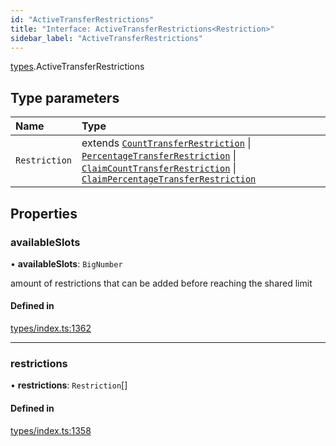 ```yaml
---
id: "ActiveTransferRestrictions"
title: "Interface: ActiveTransferRestrictions<Restriction>"
sidebar_label: "ActiveTransferRestrictions"
---
```


[types](../../../modules/Types/Types.md).ActiveTransferRestrictions

## Type parameters

| Name | Type |
| :------ | :------ |
| `Restriction` | extends [`CountTransferRestriction`](../CountTransferRestriction/CountTransferRestriction.md) \| [`PercentageTransferRestriction`](../PercentageTransferRestriction/PercentageTransferRestriction.md) \| [`ClaimCountTransferRestriction`](../ClaimCountTransferRestriction/ClaimCountTransferRestriction.md) \| [`ClaimPercentageTransferRestriction`](../ClaimPercentageTransferRestriction/ClaimPercentageTransferRestriction.md) |

## Properties

### availableSlots

• **availableSlots**: `BigNumber`

amount of restrictions that can be added before reaching the shared limit

#### Defined in

[types/index.ts:1362](https://github.com/PolymeshAssociation/polymesh-sdk/blob/95f248df/src/types/index.ts#L1362)

___

### restrictions

• **restrictions**: `Restriction`[]

#### Defined in

[types/index.ts:1358](https://github.com/PolymeshAssociation/polymesh-sdk/blob/95f248df/src/types/index.ts#L1358)

